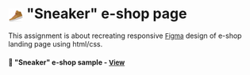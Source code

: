 # <span><img src="./pictures/shoe.png" alt=Sneaker style="height: 1em; vertical-align: middle;"></span>  "Sneaker" e-shop page

This assignment is about recreating responsive <a href="https://www.figma.com/community/file/1282989996438463973" style="font-size:small;">Figma</a> design of e-shop landing page using html/css.

<h4>🔹 "Sneaker" e-shop sample - <a href="https://simonakom.github.io/sneaker-eshop-page/sneaker.html" style="font-size:small;">View</a><h4>



